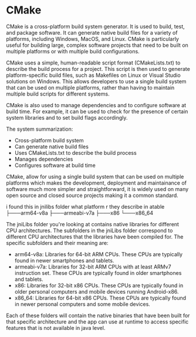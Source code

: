 # CMake
CMake is a cross-platform build system generator. It is used to build, test, and package software. It can generate native build files for a variety of platforms, including Windows, MacOS, and Linux. CMake is particularly useful for building large, complex software projects that need to be built on multiple platforms or with multiple build configurations.

CMake uses a simple, human-readable script format (CMakeLists.txt) to describe the build process for a project. This script is then used to generate platform-specific build files, such as Makefiles on Linux or Visual Studio solutions on Windows. This allows developers to use a single build system that can be used on multiple platforms, rather than having to maintain multiple build scripts for different systems.

CMake is also used to manage dependencies and to configure software at build time. For example, it can be used to check for the presence of certain system libraries and to set build flags accordingly.

The system summarization:

-   Cross-platform build system
-   Can generate native build files
-   Uses CMakeLists.txt to describe the build process
-   Manages dependencies
-   Configures software at build time

CMake, allow for using a single build system that can be used on multiple platforms which makes the development, deployment and maintainance of software much more simpler and straightforward, it is widely used on many open source and closed source projects making it a common standard.

i found this in jnilibs folder what platform r they describe in atable ├───arm64-v8a ├───armeabi-v7a ├───x86 └───x86\_64

The jniLibs folder you're looking at contains native libraries for different CPU architectures. The subfolders in the jniLibs folder correspond to different CPU architectures that the libraries have been compiled for. The specific subfolders and their meaning are:

-   arm64-v8a: Libraries for 64-bit ARM CPUs. These CPUs are typically found in newer smartphones and tablets.
-   armeabi-v7a: Libraries for 32-bit ARM CPUs with at least ARMv7 instruction set. These CPUs are typically found in older smartphones and tablets.
-   x86: Libraries for 32-bit x86 CPUs. These CPUs are typically found in older personal computers and mobile devices running Android-x86.
-   x86\_64: Libraries for 64-bit x86 CPUs. These CPUs are typically found in newer personal computers and some mobile devices.

Each of these folders will contain the native binaries that have been built for that specific architecture and the app can use at runtime to access specific features that is not available in java level.
